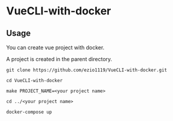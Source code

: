 # VueCLI-with-docker
## Usage
You can create vue project with docker.

A project is created in the parent directory.

```
git clone https://github.com/ezio1119/VueCLI-with-docker.git
```
```
cd VueCLI-with-docker
```
```
make PROJECT_NAME=<your project name>
```
```
cd ../<your project name>
```
```
docker-compose up
```